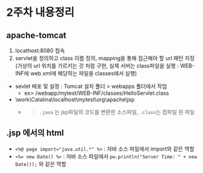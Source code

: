 # 2주차 내용정리
## apache-tomcat
1. locathost:8080 접속
2. servlet을 정의하고 class 이름 정의, mapping을 통해 접근해야 할 url 패턴 지정(가상의 url 위치를 가르키는 것 처럼 구현, 실제 서버는 class파일을 실행 : WEB-INF에 web.xml에 해당하는 파일을 classes에서 실행)
  - sevlet 배포 및 설정 : Tomcat 설치 폴더 > webapps 폴더에서 작업
    - ex> /webapp/mytest/WEB-INF/classes/HelloServlet.class
- \work\Catalina\localhost\mytest\org\apache\jsp
  - > `.java` 는 jsp파일의 코드를 변환한 소스파일, `.class`는 컴파일 된 파일
## .jsp 에서의 html
* `<%@ page import="java.util.*" %>` : 자바 소스 파일에서 import와 같은 역할
* `<%= new Date() %>` : 자바 소스 파일에서 `pw.println("Server Time: " + new Date());` 와 같은 역할
 